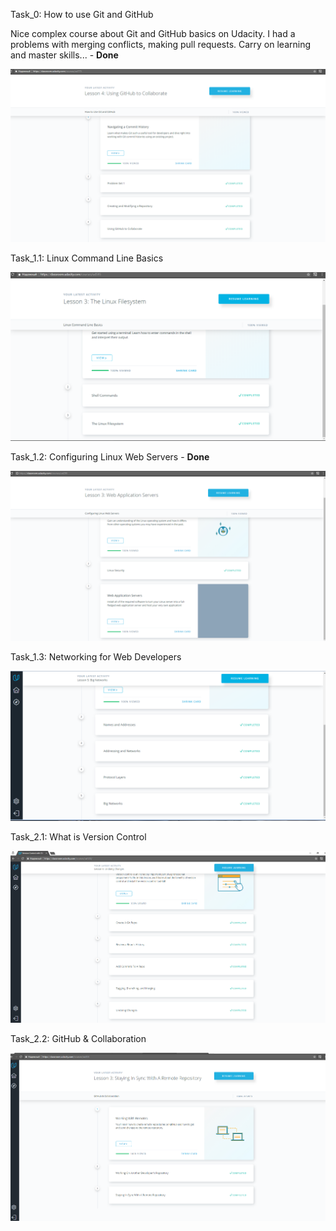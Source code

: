 Task_0: How to use Git and GitHub

Nice complex course about Git and GitHub basics on Udacity. I had a problems with merging conflicts, making pull requests.
Carry on learning and master skills... - **Done** 

![Task_0](Task_0/Images/Course_0.png)

Task_1.1: Linux Command Line Basics 

![Task_1.1](Task_1/Images/Course_1.png)

Task_1.2: Configuring Linux Web Servers - **Done**

![Task_1.2](Task_1/Images/Course_2.png)

Task_1.3: Networking for Web Developers
 
![Task_1.3](Task_1/Images/Course_3.png)

Task_2.1: What is Version Control
 
![Task_2.1](Task_2/Images/Course_2.1.png)

Task_2.2: GitHub & Collaboration
 
![Task_2.2](Task_2/Images/Course_2.2.png)